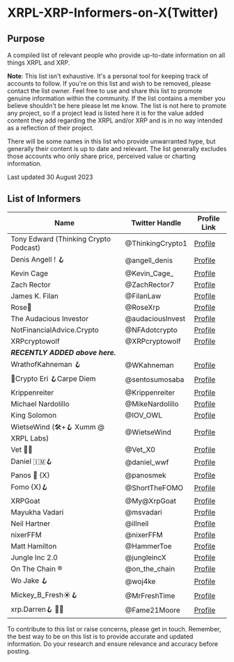 # XRPL-XRP-Informers-on-X(Twitter)

## Purpose

A compiled list of relevant people who provide up-to-date information on all things XRPL and XRP. 

**Note**: This list isn't exhaustive. It's a personal tool for keeping track of accounts to follow. If you're on this list and wish to be removed, please contact the list owner. Feel free to use and share this list to promote genuine information within the community.
If the list contains a member you believe shouldn't be here please let me know. The list is not here to promote any project, so if a project lead is listed here it is for the value added content they add regarding the XRPL and/or XRP and is in no way intended as a  reflection of their project.

There will be some names in this list who provide unwarranted hype, but generally their content is up to date and relevant. The list generally excludes those accounts who only share price, perceived value or charting information.

Last updated 30 August 2023

## List of Informers

| Name                                                   | Twitter Handle        | Profile Link                                     |
|--------------------------------------------------------|-----------------------|--------------------------------------------------|
| Tony Edward (Thinking Crypto Podcast)                  | @ThinkingCrypto1      | [Profile](https://x.com/ThinkingCrypto1)         |
| Denis Angell ! 🪝                                       | @angell_denis         | [Profile](https://x.com/angell_denis)           |
| Kevin Cage                                             | @Kevin_Cage_          | [Profile](https://x.com/Kevin_Cage_)             |
| Zach Rector                                            | @ZachRector7          | [Profile](https://x.com/ZachRector7)             |
| James K. Filan                                         | @FilanLaw             | [Profile](https://x.com/FilanLaw)                |
| Rose🌹                                                 | @RoseXrp              | [Profile](https://x.com/RoseXrp)                 |
| The Audacious Investor                                 | @audaciouslnvest      | [Profile](https://x.com/audaciouslnvest)          |
| NotFinancialAdvice.Crypto                              | @NFAdotcrypto        | [Profile](https://x.com/NFAdotcrypto)             |
| XRPcryptowolf                                          | @XRPcryptowolf        | [Profile](https://x.com/XRPcryptowolf)           |
|  ***RECENTLY ADDED above here.***                      |                       |                                                  |
| WrathofKahneman 🪝                                      | @WKahneman            | [Profile](https://x.com/WKahneman)               |
| 🌸Crypto Eri 🪝Carpe Diem                              | @sentosumosaba        | [Profile](https://x.com/sentosumosaba)            |
| Krippenreiter                                          | @Krippenreiter        | [Profile](https://x.com/Krippenreiter)           |
| Michael Nardolillo                                     | @MikeNardolillo       | [Profile](https://x.com/MikeNardolillo)          |
| King Solomon                                           | @IOV_OWL              | [Profile](https://x.com/IOV_OWL)                 |
| WietseWind (🛠+🪝 Xumm @ XRPL Labs)                     | @WietseWind           | [Profile](https://x.com/WietseWind)              |
| Vet 🏴‍☠️                                                | @Vet_X0                | [Profile](https://x.com/Vet_X0)                 |
| Daniel 🇮🇲🪝                                             | @daniel_wwf           | [Profile](https://x.com/sirkunt)                 |
| Panos 🔺 {X}                                          | @panosmek              | [Profile](https://x.com/panosmek)               |
| Fomo {X}🪝                                              | @ShortTheFOMO         | [Profile](https://x.com/ShortTheFOMO)            |
| XRPGoat                                                | @My@XrpGoat           | [Profile](https://x.com/MyC@XrpGoat)             |
| Mayukha Vadari                                         | @msvadari             | [Profile](https://x.com/msvadari)                |
| Neil Hartner                                           | @illneil              | [Profile](https://x.com/illneil)                 |
| nixerFFM                                               | @nixerFFM             | [Profile](https://x.com/nixerFFM)                | 
| Matt Hamilton                                          | @HammerToe             | [Profile](https://x.com/HammerToe)              |
| Jungle Inc 2.0                                         | @jungleincX            | [Profile](https://x.com/jungleincX)             |       
| On The Chain ®                                         | @on_the_chain          | [Profile](https://x.com/on_the_chain)           |      
| Wo Jake 🪝                                              | @woj4ke               | [Profile](https://x.com/woj4ke)                  |
| Mickey_B_Fresh☀️🪝                                      | @MrFreshTime          | [Profile](https://x.com/MrFreshTime)            |  
| xrp.Darren🪝 🏴‍☠️                                         | @Fame21Moore          | [Profile](https://x.com/Fame21Moore)            |


To contribute to this list or raise concerns, please get in touch. Remember, the best way to be on this list is to provide accurate and updated information. Do your research and ensure relevance and accuracy before posting.
